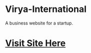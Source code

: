 # Virya-International
A business website for a startup.
<a href="https://yash-netankar.github.io/Virya-International/" target="_"><h1>Visit Site Here</h1></a>
